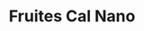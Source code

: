 ---
title: "Fruites Cal Nano"
url: /santa-coloma-de-cervello/fruites-cal-nano/
shop: Gemüse & Obst
---